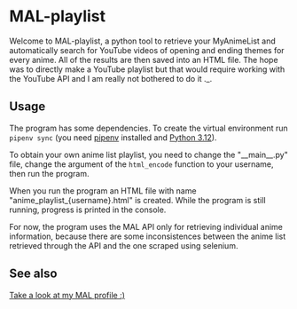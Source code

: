 # MAL-playlist
Welcome to MAL-playlist, a python tool to retrieve your MyAnimeList and automatically search for YouTube videos of opening and ending themes for every anime. All of the results are then saved into an HTML file. The hope was to directly make a YouTube playlist but that would require working with the YouTube API and I am really not bothered to do it ._.

## Usage
The program has some dependencies. To create the virtual environment run `pipenv sync` (you need [pipenv](https://pypi.org/project/pipenv/) installed and [Python 3.12](https://www.python.org/downloads/)).

To obtain your own anime list playlist, you need to change the "\_\_main\_\_.py" file, change the argument of the `html_encode` function to your username, then run the program.

When you run the program an HTML file with name "anime_playlist_{username}.html" is created. While the program is still running, progress is printed in the console.

For now, the program uses the MAL API only for retrieving individual anime information, because there are some inconsistences between the anime list retrieved through the API and the one scraped using selenium.

## See also
[Take a look at my MAL profile :)](https://myanimelist.net/profile/mik2003)
